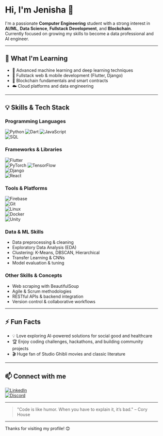 # Hi, I'm Jenisha 👋

I'm a passionate **Computer Engineering** student with a strong interest in **AI/ML**, **Data Science**, **Fullstack Development**, and **Blockchain**.  
Currently focused on growing my skills to become a data professional and AI engineer.

---

## 🌱 What I'm Learning
- 🚀 Advanced machine learning and deep learning techniques  
- 📱 Fullstack web & mobile development (Flutter, Django)  
- 🔗 Blockchain fundamentals and smart contracts  
- ☁️ Cloud platforms and data engineering  

---

## 💡 Skills & Tech Stack

### Programming Languages  
![Python](https://img.shields.io/badge/-Python-3776AB?style=flat&logo=python&logoColor=white) 
![Dart](https://img.shields.io/badge/-Dart-0175C2?style=flat&logo=dart&logoColor=white) 
![JavaScript](https://img.shields.io/badge/-JavaScript-F7DF1E?style=flat&logo=javascript&logoColor=black)  
![SQL](https://img.shields.io/badge/-SQL-4479A1?style=flat&logo=mysql&logoColor=white)  

### Frameworks & Libraries  
![Flutter](https://img.shields.io/badge/-Flutter-02569B?style=flat&logo=flutter&logoColor=white)  
![PyTorch](https://img.shields.io/badge/-PyTorch-EE4C2C?style=flat&logo=pytorch&logoColor=white) 
![TensorFlow](https://img.shields.io/badge/-TensorFlow-FF6F00?style=flat&logo=tensorflow&logoColor=white)  
![Django](https://img.shields.io/badge/-Django-092E20?style=flat&logo=django&logoColor=white)  
![React](https://img.shields.io/badge/-React-20232A?style=flat&logo=react&logoColor=61DAFB)

### Tools & Platforms  
![Firebase](https://img.shields.io/badge/-Firebase-FFCA28?style=flat&logo=firebase&logoColor=black)  
![Git](https://img.shields.io/badge/-Git-F05032?style=flat&logo=git&logoColor=white)  
![Linux](https://img.shields.io/badge/-Linux-FCC624?style=flat&logo=linux&logoColor=black)  
![Docker](https://img.shields.io/badge/-Docker-2496ED?style=flat&logo=docker&logoColor=white)  
![Unity](https://img.shields.io/badge/-Unity-000000?style=flat&logo=unity&logoColor=white)

### Data & ML Skills  
- Data preprocessing & cleaning  
- Exploratory Data Analysis (EDA)  
- Clustering: K-Means, DBSCAN, Hierarchical  
- Transfer Learning & CNNs  
- Model evaluation & tuning  

### Other Skills & Concepts  
- Web scraping with BeautifulSoup  
- Agile & Scrum methodologies  
- RESTful APIs & backend integration  
- Version control & collaborative workflows  

---

## ⚡ Fun Facts
- 💡 Love exploring AI-powered solutions for social good and healthcare  
- 🏆 Enjoy coding challenges, hackathons, and building community projects  
- 🎬 Huge fan of Studio Ghibli movies and classic literature  

---

## 📫 Connect with me  
[![LinkedIn](https://img.shields.io/badge/-LinkedIn-0A66C2?style=flat&logo=linkedin&logoColor=white)](https://www.linkedin.com/in/jenisha-shrestha555/)  
[![Discord](https://img.shields.io/badge/-Discord-5865F2?style=flat&logo=discord&logoColor=white)](https://discord.com/users/wangxian555)


---

> "Code is like humor. When you have to explain it, it’s bad." – Cory House

---

Thanks for visiting my profile! 😊
